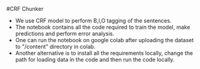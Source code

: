 #CRF Chunker
* We use CRF model to perform B,I,O tagging of the sentences.
* The notebook contains all the code required to train the model, make predictions and perform error analysis.
* One can run the notebook on google colab after uploading the dataset to "/content" directory in colab.
* Another alternative is to install all the requirements locally, change the path for loading data in the code and then run the code locally.
